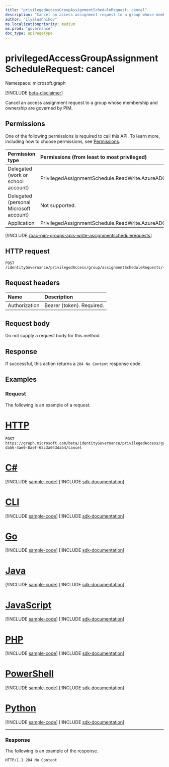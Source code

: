```yaml
---
title: "privilegedAccessGroupAssignmentScheduleRequest: cancel"
description: "Cancel an access assignment request to a group whose membership and ownership are governed by PIM."
author: "ilyalushnikov"
ms.localizationpriority: medium
ms.prod: "governance"
doc_type: apiPageType
---
```


# privilegedAccessGroupAssignmentScheduleRequest: cancel
Namespace: microsoft.graph

[!INCLUDE [beta-disclaimer](../../includes/beta-disclaimer.md)]

Cancel an access assignment request to a group whose membership and ownership are governed by PIM.

## Permissions
One of the following permissions is required to call this API. To learn more, including how to choose permissions, see [Permissions](/graph/permissions-reference).

|Permission type|Permissions (from least to most privileged)|
|:---|:---|
|Delegated (work or school account)|PrivilegedAssignmentSchedule.ReadWrite.AzureADGroup|
|Delegated (personal Microsoft account)|Not supported.|
|Application|PrivilegedAssignmentSchedule.ReadWrite.AzureADGroup|

[!INCLUDE [rbac-pim-groups-apis-write-assignmentschedulerequests](../includes/rbac-for-apis/rbac-pim-groups-apis-write-assignmentschedulerequests.md)]

## HTTP request

<!-- {
  "blockType": "ignored"
}
-->
``` http
POST /identityGovernance/privilegedAccess/group/assignmentScheduleRequests/{privilegedAccessGroupAssignmentScheduleRequestId}/cancel
```

## Request headers
|Name|Description|
|:---|:---|
|Authorization|Bearer {token}. Required.|

## Request body
Do not supply a request body for this method.

## Response

If successful, this action returns a `204 No Content` response code.

## Examples

### Request
The following is an example of a request.
# [HTTP](#tab/http)
<!-- {
  "blockType": "request",
  "name": "privilegedaccessgroupassignmentschedulerequestthis.cancel"
}
-->
``` http
POST https://graph.microsoft.com/beta/identityGovernance/privilegedAccess/group/assignmentScheduleRequests/f4b57a8c-da56-4ae0-8aef-65c3a043dab4/cancel
```

# [C#](#tab/csharp)
[!INCLUDE [sample-code](../includes/snippets/csharp/privilegedaccessgroupassignmentschedulerequestthiscancel-csharp-snippets.md)]
[!INCLUDE [sdk-documentation](../includes/snippets/snippets-sdk-documentation-link.md)]

# [CLI](#tab/cli)
[!INCLUDE [sample-code](../includes/snippets/cli/privilegedaccessgroupassignmentschedulerequestthiscancel-cli-snippets.md)]
[!INCLUDE [sdk-documentation](../includes/snippets/snippets-sdk-documentation-link.md)]

# [Go](#tab/go)
[!INCLUDE [sample-code](../includes/snippets/go/privilegedaccessgroupassignmentschedulerequestthiscancel-go-snippets.md)]
[!INCLUDE [sdk-documentation](../includes/snippets/snippets-sdk-documentation-link.md)]

# [Java](#tab/java)
[!INCLUDE [sample-code](../includes/snippets/java/privilegedaccessgroupassignmentschedulerequestthiscancel-java-snippets.md)]
[!INCLUDE [sdk-documentation](../includes/snippets/snippets-sdk-documentation-link.md)]

# [JavaScript](#tab/javascript)
[!INCLUDE [sample-code](../includes/snippets/javascript/privilegedaccessgroupassignmentschedulerequestthiscancel-javascript-snippets.md)]
[!INCLUDE [sdk-documentation](../includes/snippets/snippets-sdk-documentation-link.md)]

# [PHP](#tab/php)
[!INCLUDE [sample-code](../includes/snippets/php/privilegedaccessgroupassignmentschedulerequestthiscancel-php-snippets.md)]
[!INCLUDE [sdk-documentation](../includes/snippets/snippets-sdk-documentation-link.md)]

# [PowerShell](#tab/powershell)
[!INCLUDE [sample-code](../includes/snippets/powershell/privilegedaccessgroupassignmentschedulerequestthiscancel-powershell-snippets.md)]
[!INCLUDE [sdk-documentation](../includes/snippets/snippets-sdk-documentation-link.md)]

# [Python](#tab/python)
[!INCLUDE [sample-code](../includes/snippets/python/privilegedaccessgroupassignmentschedulerequestthiscancel-python-snippets.md)]
[!INCLUDE [sdk-documentation](../includes/snippets/snippets-sdk-documentation-link.md)]

---

### Response
The following is an example of the response.
<!-- {
  "blockType": "response",
  "truncated": true
}
-->
``` http
HTTP/1.1 204 No Content
```

